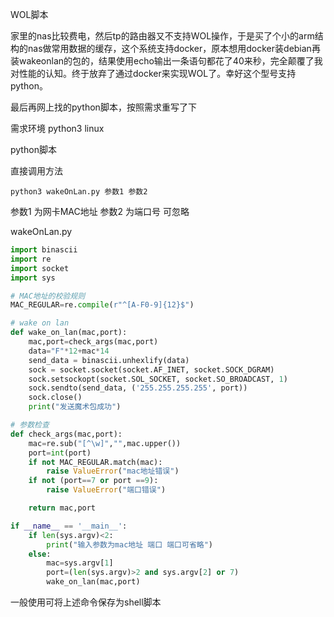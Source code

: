 WOL脚本

家里的nas比较费电，然后tp的路由器又不支持WOL操作，于是买了个小的arm结构的nas做常用数据的缓存，这个系统支持docker，原本想用docker装debian再装wakeonlan的包的，结果使用echo输出一条语句都花了40来秒，完全颠覆了我对性能的认知。终于放弃了通过docker来实现WOL了。幸好这个型号支持python。

最后再网上找的python脚本，按照需求重写了下

需求环境 python3 linux

python脚本 

直接调用方法

```shell
python3 wakeOnLan.py 参数1 参数2
```



参数1 为网卡MAC地址 参数2 为端口号 可忽略



wakeOnLan.py 



```python
import binascii
import re
import socket
import sys

# MAC地址的校验规则
MAC_REGULAR=re.compile(r"^[A-F0-9]{12}$")

# wake on lan
def wake_on_lan(mac,port):
    mac,port=check_args(mac,port)
    data="F"*12+mac*14
    send_data = binascii.unhexlify(data)
    sock = socket.socket(socket.AF_INET, socket.SOCK_DGRAM)
    sock.setsockopt(socket.SOL_SOCKET, socket.SO_BROADCAST, 1)
    sock.sendto(send_data, ('255.255.255.255', port))
    sock.close()
    print("发送魔术包成功")

# 参数检查
def check_args(mac,port):
    mac=re.sub("[^\w]","",mac.upper())
    port=int(port)
    if not MAC_REGULAR.match(mac):
        raise ValueError("mac地址错误")
    if not (port==7 or port ==9):
        raise ValueError("端口错误")

    return mac,port

if __name__ == '__main__':
    if len(sys.argv)<2:
        print("输入参数为mac地址 端口 端口可省略")
    else:
        mac=sys.argv[1]
        port=(len(sys.argv)>2 and sys.argv[2] or 7)
        wake_on_lan(mac,port)
```



一般使用可将上述命令保存为shell脚本




